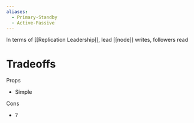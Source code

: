 ```yaml
---
aliases:
  - Primary-Standby
  - Active-Passive
---
```


In terms of [[Replication Leadership]], lead [[node]] writes, followers read

# Tradeoffs

Props

- Simple

Cons

- ?
